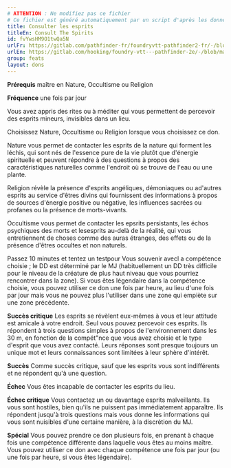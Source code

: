 ```yaml
---
# ATTENTION : Ne modifiez pas ce fichier
# Ce fichier est généré automatiquement par un script d'après les données du module Foundry VTT officiel et de sa traduction
title: Consulter les esprits
titleEn: Consult The Spirits
id: fvYwsHM9O1twQa5N
urlFr: https://gitlab.com/pathfinder-fr/foundryvtt-pathfinder2-fr/-/blob/master/data/feats/fvYwsHM9O1twQa5N.htm
urlEn: https://gitlab.com/hooking/foundry-vtt---pathfinder-2e/-/blob/master/packs/data/feats.db/consult-the-spirits.json
group: feats
layout: dons
---
```

**Prérequis** maître en Nature, Occultisme ou Religion

**Fréquence** une fois par jour

Vous avez appris des rites ou à méditer qui vous permettent de percevoir des esprits mineurs, invisibles dans un lieu.

Choisissez Nature, Occultisme ou Religion lorsque vous choisissez ce don.

Nature vous permet de contacter les esprits de la nature qui forment les léchis, qui sont nés de l'essence pure de la vie plutôt que d'énergie spirituelle et peuvent répondre à des questions à propos des caractéristiques naturelles comme l'endroit où se trouve de l'eau ou une plante.

Religion révèle la présence d'esprits angéliques, démoniaques ou ad'autres esprits au service d'êtres divins qui fournissent des informations à propos de sources d'énergie positive ou négative, les influences sacrées ou profanes ou la présence de morts-vivants.

Occultisme vous permet de contacter les epsrits persistants, les échos psychiques des morts et lesesprits au-delà de la réalité, qui vous entretiennent de choses comme des auras étranges, des effets ou de la présence d'êtres occultes et non naturels.

Passez 10 minutes et tentez un testpour <a class="entity-link" data-pack="pf2e.actionspf2e" data-id="1OagaWtBpVXExToo" draggable="true">Vous souvenir</a> avecl a compétence choisie ; le DD est déterminé par le MJ (habituellement un DD très difficile pour le niveau de la créature de plus haut niveau que vous pourriez rencontrer dans la zone). Si vous êtes légendaire dans la compétence choisie, vous pouvez utiliser ce don une fois par heure, au lieu d'une fois par jour mais vous ne pouvez plus l'utiliser dans une zone qui empiète sur une zone précédente.

**Succès critique** Les esprits se révèlent eux-mêmes à vous et leur attitude est amicale à votre endroit. Seul vous pouvez percevoir ces esprits. Ils répondent à trois questions simples à propos de l'environnement dans les 30 m, en fonction de la compét"nce que vous avez choisie et le type d'esprit que vous avez contacté. Leurs réponses sont presque toujours un unique mot et leurs connaissances sont limitées à leur sphère d'intérêt.

**Succès** Comme succès critique, sauf que les esprits vous sont indifférents et ne répondent qu'à une question.

**Échec** Vous êtes incapable de contacter les esprits du lieu.

**Échec critique** Vous contactez un ou davantage esprits malveillants. Ils vous sont hostiles, bien qu'ils ne puissent pas immédiatement apparaître. Ils répondent jusqu'à trois questions mais vous donne les informations qui vous sont nuisibles d'une certaine manière, à la discrétion du MJ.

**Spécial** Vous pouvez prendre ce don plusieurs fois, en prenant à chaque fois une compétence différente dans laquelle vous êtes au moins maître. Vous pouvez utiliser ce don avec chaque compétence une fois par jour (ou une fois par heure, si vous êtes légendaire).


